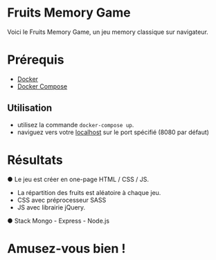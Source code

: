 # Fruits Memory Game

Voici le Fruits Memory Game, un jeu memory classique sur navigateur.

# Prérequis

- [Docker]([https://docs.docker.com/install/](https://docs.docker.com/install/))
- [Docker Compose]([https://docs.docker.com/compose/install/](https://docs.docker.com/compose/install/))

## Utilisation

- utilisez la commande `docker-compose up`.
- naviguez vers votre [localhost](http://localhost:8080) sur le port spécifié (8080 par défaut)


# Résultats

●	Le jeu est créer en one-page  HTML / CSS / JS.
 - La répartition des fruits est aléatoire à chaque jeu. 
 - CSS​ avec préprocesseur SASS
 - JS​ avec librairie jQuery.
 
●	Stack Mongo - Express - Node.js

# Amusez-vous bien !
